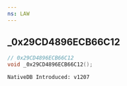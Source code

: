 ```yaml
---
ns: LAW
---
```

## _0x29CD4896ECB66C12

```c
// 0x29CD4896ECB66C12
void _0x29CD4896ECB66C12();
```

```
NativeDB Introduced: v1207
```

